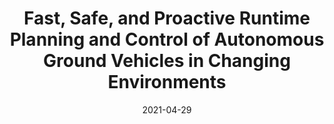 ---
title: "Fast, Safe, and Proactive Runtime Planning and Control of Autonomous Ground Vehicles in Changing Environments"
collection: publications
detail: "disabled"
# permalink: /publication/Traversability-SIEDS21
# excerpt: 'This paper is about the number 2. The number 3 is left for future work.'
date: 2021-04-29
venue: '2021 Systems and Information Engineering Design Symposium (SIEDS)'
link: 'https://ieeexplore.ieee.org/abstract/document/9483719'
paperurl: '/files/pdf/publications/Fast_Safe_and_Proactive_Runtime_Planning_and_Control_of_Autonomous_Ground_Vehicles_in_Changing_Environments.pdf'
citation: 'Glaubit, G., Kleeman, K., Law, N., Thomas, J., Gao, S., Peddi, R., Yel, E. and Bezzo, N., 2021, April. Fast, Safe, and Proactive Runtime Planning and Control of Autonomous Ground Vehicles in Changing Environments. In 2021 Systems and Information Engineering Design Symposium (SIEDS) (pp. 1-6). IEEE.'
order_number: 50
---